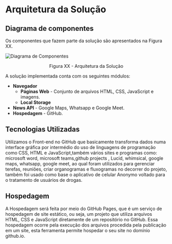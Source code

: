 # Arquitetura da Solução

## Diagrama de componentes

Os componentes que fazem parte da solução são apresentados na Figura XX.

![Diagrama de Componentes](https://user-images.githubusercontent.com/100388026/164816133-6379b88d-83d4-49e6-b543-0cf10cc32266.png)
<center>Figura XX - Arquitetura da Solução</center>

A solução implementada conta com os seguintes módulos:
- **Navegador** 
  - **Páginas Web** - Conjunto de arquivos HTML, CSS, JavaScript e imagens.
   - **Local Storage** 
 - **News API** - Google Maps, Whatsapp e Google Meet.
 - **Hospedagem** - GitHub. 


## Tecnologias Utilizadas

Utilizamos o Front-end no GitHub que basicamente transforma dados numa interface gráfica 
por intermédio do uso de linguagens de programação como CSS, HTML e JavaScript,também vários sites e programas como:
microsoft word, microsoft teams,github projects , Lucid, whimsical, google maps, whatsapp, google meet, ao qual foram utilizados
para gerenciar terefas, reuniões, criar organogramas e fluxogramas no decorrer do projeto, também foi usado como base o
aplicativo de celular Anonymo voltado para o tratamento de usuários de drogas. 


## Hospedagem

A Hospedagem será feita por meio do GitHub Pages, que é um serviço de
hospedagem de site estático, ou seja, um projeto que utiliza arquivos
HTML, CSS e JavaScript diretamente de um repositório no GitHub. Essa 
hospedagem ocorre pela execução dos arquivos procedida pela publicação 
em um site, esta ferramenta permite hospedar o seu site no domínio github.io.
